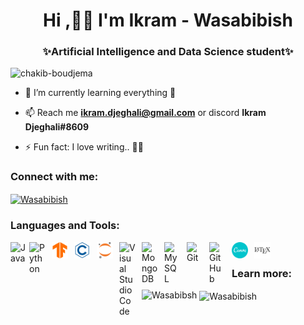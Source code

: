 

<!--
**Wasabibish/Wasabibish** is a ✨ _special_ ✨ repository because its `README.md` (this file) appears on your GitHub profile.

Here are some ideas to get you started:

- 🔭 I’m currently working on ...
- 🌱 I’m currently learning ...
- 👯 I’m looking to collaborate on ...
- 🤔 I’m looking for help with ...
- 💬 Ask me about ...
- 📫 How to reach me: ...
- 😄 Pronouns: ...
- ⚡ Fun fact: ...
-->

### <h1 align="center">Hi ,👋🏻 I'm Ikram - Wasabibish</h1>
<h3 align="center"> ✨Artificial Intelligence and Data Science student✨</h3>

<p align="left"> <img src="https://komarev.com/ghpvc/?username=chakib-boudjema&label=Profile%20views&color=0e75b6&style=flat" alt="chakib-boudjema" /> </p>

- 🌱 I’m currently learning everything 💫

- 📫 Reach me **ikram.djeghali@gmail.com** or discord **Ikram Djeghali#8609**

- ⚡ Fun fact: I love writing.. ✍🏻

### Connect with me:
<p align="left">
<a href="https://www.linkedin.com/in/ikram-djeghali-5b101b19b/" target="blank"><img align="center" src="https://raw.githubusercontent.com/rahuldkjain/github-profile-readme-generator/master/src/images/icons/Social/linked-in-alt.svg" alt="Wasabibish" height="30" width="40" /></a>

</p>

### Languages and Tools:
<p align="left">
<img align="left" alt="Java" width="30px" src="https://www.svgrepo.com/show/303388/java-4-logo.svg" style="padding-right:0px;" />
<img align="left" alt="Python" width="26px" src="https://upload.wikimedia.org/wikipedia/commons/thumb/c/c3/Python-logo-notext.svg/1024px-Python-logo-notext.svg.png" style="padding-right:10px;" />
  <img align="left" alt="Python" width="26px" src="https://github.com/devicons/devicon/blob/v2.15.1/icons/tensorflow/tensorflow-original.svg" style="padding-right:10px;" />
 <img align="left" alt="C" width="26px" src="https://github.com/devicons/devicon/blob/v2.15.1/icons/c/c-line.svg" style="padding-right:10px;" />
  

 <img align="left" alt="Jupyter" width="26px" src="https://github.com/devicons/devicon/blob/v2.15.1/icons/jupyter/jupyter-original.svg" style="padding-right:10px;" />
<img align="left" alt="Visual Studio Code" width="26px" src="https://cdn.jsdelivr.net/gh/devicons/devicon/icons/vscode/vscode-original.svg" style="padding-right:10px;" />
  
  


<img align="left" alt="MongoDB" width="26px" src="https://cdn.jsdelivr.net/gh/devicons/devicon/icons/mongodb/mongodb-original.svg" style="padding-right:10px;" />
<img align="left" alt="MySQL" width="26px" src="https://cdn.jsdelivr.net/gh/devicons/devicon/icons/mysql/mysql-original.svg" style="padding-right:10px;" />
  
  
<img align="left" alt="Git" width="26px" src="https://cdn.jsdelivr.net/gh/devicons/devicon/icons/git/git-original.svg" style="padding-right:10px;" />
<img align="left" alt="GitHub" width="26px" src="https://user-images.githubusercontent.com/3369400/139447912-e0f43f33-6d9f-45f8-be46-2df5bbc91289.png" style="padding-right:10px;" />
  
  <img align="left" alt="Canva" width="26px" src="https://github.com/devicons/devicon/blob/v2.15.1/icons/canva/canva-original.svg" style="padding-right:10px;" /> 
</p>
<img align="left" alt="Canva" width="26px" src="https://github.com/devicons/devicon/blob/v2.15.1/icons/latex/latex-original.svg" style="padding-right:10px;" /> 
</p><br>


### Learn more:

<p align="left"><img align="left" src="https://github-readme-stats.vercel.app/api/top-langs?username=Wasabibish&show_icons=true&locale=en&layout=compact" alt="Wasabibsh" color='black' /></p>

<p>&nbsp;<img align="center" src="https://github-readme-stats.vercel.app/api?username=Wasabibish&show_icons=true&locale=en" alt="Wasabibish" /></p>
